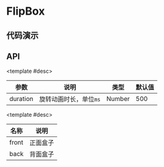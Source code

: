 <script setup>
  import FlipBox from './Components/FlipBox/demo/index.vue'
</script>

# FlipBox

<ContainerBox title="介绍">
<template #desc>
翻转至背面
</template>
</ContainerBox>

## 代码演示

<ContainerBox title="基础用法">
<div class="demoBox">
<FlipBox />
</div>

<ShowCode>
<template #codes>

```vue
<template>
  <div class="demo">
    <LibFlipBox>
      <template #front>
        <div class="box flex">鼠标放上来</div>
      </template>
      <template #back>
        <div class="box flex">鼠标移出去</div>
      </template>
    </LibFlipBox>
  </div>
</template>
<style scoped>
.demo {
  width: 100%;
  height: 300px;
  font-size: 4vw;
}
.box {
  height: 100%;
  background-color: #eee;
}
.flex {
  display: flex;
  justify-content: center;
  align-items: center;
}
</style>
```

</template>
</ShowCode>
</ContainerBox>

## API

<ContainerBox title="Props">

<template #desc>

| 参数     | 说明                   | 类型   | 默认值 |
| -------- | ---------------------- | ------ | ------ |
| duration | 旋转动画时长，单位`ms` | Number | 500    |

</template>
</ContainerBox>

<ContainerBox title="Slots">

<template #desc>

| 名称  | 说明     |
| ----- | -------- |
| front | 正面盒子 |
| back  | 背面盒子 |

</template>
</ContainerBox>
